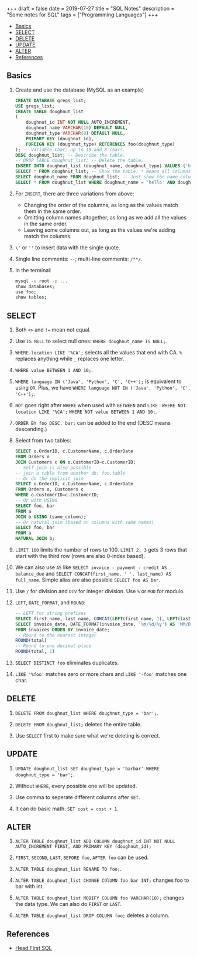 +++
draft = false
date = 2019-07-27
title = "SQL Notes"
description = "Some notes for SQL"
tags = ["Programming Languages"]
+++

* [Basics](#basics)
* [SELECT](#select)
* [DELETE](#delete)
* [UPDATE](#update)
* [ALTER](#alter)
* [References](#references)

## Basics

1. Create and use the database (MySQL as an example)

    ```sql
    CREATE DATABASE gregs_list;
    USE gregs_list;
    CREATE TABLE doughnut_list
    (
        doughnut_id INT NOT NULL AUTO_INCREMENT,
        doughnut_name VARCHAR(10) DEFAULT NULL,
        doughnut_type VARCHAR(8) DEFAULT NULL,
        PRIMARY KEY (doughnut_id),
        FOREIGN KEY (doughnut_type) REFERENCES foo(doughnut_type)
    ); -- Variable Char, up to 10 and 8 chars.
    DESC doughnut_list; -- Describe the table.
    -- DROP TABLE doughnut_list; -- Delete the table.
    INSERT INTO doughnut_list (doughnut_name, doughnut_type) VALUES ('hello', 'world'); -- The order doesn't matter, but they must match
    SELECT * FROM doughnut_list; -- Show the table. * means all columns.
    SELECT doughnut_name FROM doughnut_list; -- Just show the name column
    SELECT * FROM doughnut_list WHERE doughnut_name = 'hello' AND doughnut_type = 'world'; -- Show the table selectively. = instead of ==
    ```

2. For `INSERT`, there are three variations from above:

    * Changing the order of the columns, as long as the values match them in the same order.
    * Omitting column names altogether, as long as we add all the values in the same order.
    * Leaving some columns out, as long as the values we're adding match the columns.

3. `\'` or `''` to insert data with the single quote.

4. Single line comments: `--`; multi-line comments: `/**/`.

5. In the terminal:

    ```sh
    mysql -u root -p ...
    show databases;
    use foo;
    show tables;
    ```

## SELECT

1. Both `<>` and `!=` mean not equal.

2. Use `IS NULL` to select null ones: `WHERE doughnut_name IS NULL;`.

3. `WHERE location LIKE '%CA';` selects all the values that end with CA. `%` replaces anything while `_` replaces one letter.

4. `WHERE value BETWEEN 1 AND 10;`.

5. `WHERE language IN ('Java', 'Python', 'C', 'C++');` is equivalent to using `OR`. Plus, we have `WHERE language NOT IN ('Java', 'Python', 'C', 'C++');`.

6. `NOT` goes right after `WHERE` when used with `BETWEEN` and `LIKE` : `WHERE NOT location LIKE '%CA';` `WHERE NOT value BETWEEN 1 AND 10;`.

7. `ORDER BY foo DESC, bar;` can be added to the end (DESC means descending.)

8. Select from two tables:

    ```sql
    SELECT o.OrderID, c.CustomerName, c.OrderDate
    FROM Orders o
    JOIN Customers c ON o.CustomerID=c.CustomerID;
    -- Self-join is also possible
    -- join a table from another db: foo.table
    -- Or do the implicit join
    SELECT o.OrderID, c.CustomerName, c.OrderDate
    FROM Orders o, Customers c
    WHERE o.CustomerID=c.CustomerID;
    -- Or with USING
    SELECT foo, bar
    FROM a
    JOIN b USING (same_column);
    -- Or natural join (based on columns with same names)
    SELECT foo, bar
    FROM a
    NATURAL JOIN b;
    ```

9. `LIMIT 100` limits the number of rows to 100. `LIMIT 2, 3` gets 3 rows that start with the third row (rows are also 0-index based).

10. We can also use `AS` like `SELECT invoice - payment - credit AS balance_due` and `SELECT CONCAT(first_name, ' ', last_name) AS full_name`. Simple alias are also possible `SELECT foo AS bar`.

11. Use `/` for division and `DIV` for integer division. Use `%` or `MOD` for modulo.

12. `LEFT`, `DATE_FORMAT`, and `ROUND`:

    ```sql
    -- LEFT for string prefixes
    SELECT first_name, last_name, CONCAT(LEFT(first_name, 1), LEFT(last_name, 1)) AS initials FROM foo;
    SELECT invoice_date, DATE_FORMAT(invoice_date, '%m/%d/%y') AS 'MM/DD/YY', DATE_FORMAT(invoice_date, '%e-%b-%Y') AS 'DD-Mon-YYYY'
    FROM invoices ORDER BY invoice_date;
    -- Round to the nearest integer
    ROUND(total)
    -- Round to one decimal place
    ROUND(total, 1)
    ```

13. `SELECT DISTINCT foo` eliminates duplicates.

14. `LIKE '%foo'` matches zero or more chars and  `LIKE '-foo'` matches one char.

## DELETE

1. `DELETE FROM doughnut_list WHERE doughnut_type = 'bar';`.

2. `DELETE FROM doughnut_list;` deletes the entire table.

3. Use `SELECT` first to make sure what we're deleting is correct.

## UPDATE

1. `UPDATE doughnut_list SET doughnut_type = 'barbar' WHERE doughnut_type = 'bar';`.

2. Without `WHERE`, every possible one will be updated.

3. Use comma to seperate different columns after `SET`.

4. It can do basic math: `SET cost = cost + 1`.

## ALTER

1. `ALTER TABLE doughnut_list ADD COLUMN doughnut_id INT NOT NULL AUTO_INCREMENT FIRST, ADD PRIMARY KEY (doughnut_id);`

2. `FIRST`, `SECOND`, `LAST`, `BEFORE foo`, `AFTER foo` can be used.

3. `ALTER TABLE doughnut_list RENAME TO foo;`.

4. `ALTER TABLE doughnut_list CHANGE COlUMN foo bar INT;` changes foo to bar with int.

5. `ALTER TABLE doughnut_list MODIFY COLUMN foo VARCHAR(10);` changes the data type. We can also do `FIRST` or `LAST`.

6. `ALTER TABLE doughnut_list DROP COLUMN foo;` deletes a column.

## References

* [Head First SQL](https://www.amazon.com/Head-First-SQL-Brain-Learners/dp/0596526849/ref=sr_1_1?keywords=head+first+sql&qid=1564318633&s=gateway&sr=8-1)
